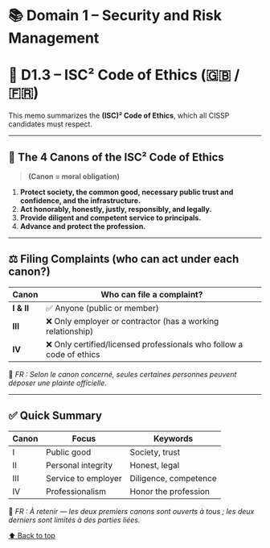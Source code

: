 # <a name="top"></a>

# 📚 Domain 1 – Security and Risk Management

# 🤝 D1.3 – ISC² Code of Ethics (🇬🇧 / 🇫🇷)

This memo summarizes the **(ISC)² Code of Ethics**, which all CISSP candidates must respect.

---

## 📜 The 4 Canons of the ISC² Code of Ethics

> **(Canon = moral obligation)**

1. **Protect society, the common good, necessary public trust and confidence, and the infrastructure.**
2. **Act honorably, honestly, justly, responsibly, and legally.**
3. **Provide diligent and competent service to principals.**
4. **Advance and protect the profession.**

---

## ⚖️ Filing Complaints (who can act under each canon?)

| Canon      | Who can file a complaint?                                            |
| ---------- | -------------------------------------------------------------------- |
| **I & II** | ✅ Anyone (public or member)                                         |
| **III**    | ❌ Only employer or contractor (has a working relationship)          |
| **IV**     | ❌ Only certified/licensed professionals who follow a code of ethics |

🧠 _FR : Selon le canon concerné, seules certaines personnes peuvent déposer une plainte officielle._

---

## ✅ Quick Summary

| Canon | Focus               | Keywords              |
| ----- | ------------------- | --------------------- |
| I     | Public good         | Society, trust        |
| II    | Personal integrity  | Honest, legal         |
| III   | Service to employer | Diligence, competence |
| IV    | Professionalism     | Honor the profession  |

🧠 _FR : À retenir — les deux premiers canons sont ouverts à tous ; les deux derniers sont limités à des parties liées._

[⬆️ Back to top](#top)
